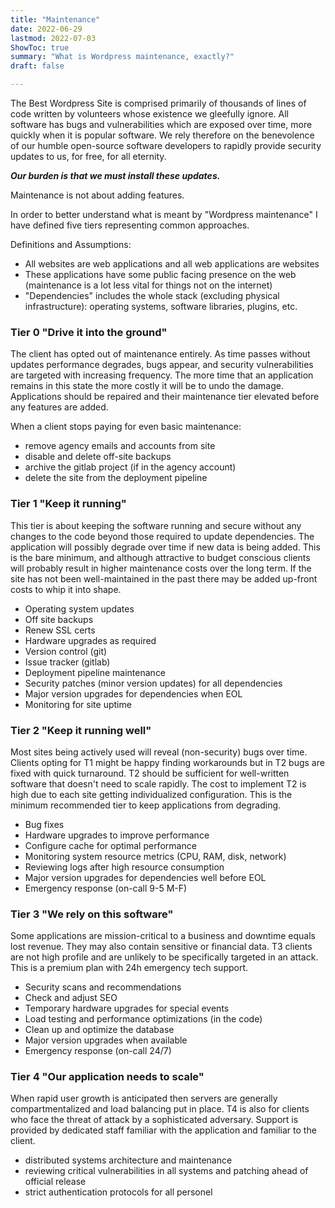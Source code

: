 ```yaml
---
title: "Maintenance"
date: 2022-06-29
lastmod: 2022-07-03
ShowToc: true
summary: "What is Wordpress maintenance, exactly?"
draft: false

---
```

The Best Wordpress Site is comprised primarily of thousands of lines of code written by volunteers whose existence we gleefully ignore.
All software has bugs and vulnerabilities which are exposed over time, more quickly when it is popular software.
We rely therefore on the benevolence of our humble open-source software developers to rapidly provide security updates to us, for free, for all eternity.

***Our burden is that we must install these updates.***

Maintenance is not about adding features.

In order to better understand what is meant by "Wordpress maintenance" I have defined five tiers representing common approaches.

Definitions and Assumptions:
- All websites are web applications and all web applications are websites
- These applications have some public facing presence on the web (maintenance is a lot less vital for things not on the internet)
- "Dependencies" includes the whole stack (excluding physical infrastructure): operating systems, software libraries, plugins, etc.


### Tier 0 "Drive it into the ground"

The client has opted out of maintenance entirely.
As time passes without updates performance degrades, bugs appear, and security vulnerabilities are targeted with increasing frequency.
The more time that an application remains in this state the more costly it will be to undo the damage.
Applications should be repaired and their maintenance tier elevated before any features are added. 

When a client stops paying for even basic maintenance:
- remove agency emails and accounts from site
- disable and delete off-site backups
- archive the gitlab project (if in the agency account)
- delete the site from the deployment pipeline


### Tier 1 "Keep it running"

This tier is about keeping the software running and secure without any changes to the code beyond those required to update dependencies.
The application will possibly degrade over time if new data is being added.
This is the bare minimum, and although attractive to budget conscious clients will probably result in higher maintenance costs over the long term.
If the site has not been well-maintained in the past there may be added up-front costs to whip it into shape.
- Operating system updates
- Off site backups
- Renew SSL certs
- Hardware upgrades as required
- Version control (git)
- Issue tracker (gitlab)
- Deployment pipeline maintenance
- Security patches (minor version updates) for all dependencies
- Major version upgrades for dependencies when EOL
- Monitoring for site uptime


### Tier 2 "Keep it running well"

Most sites being actively used will reveal (non-security) bugs over time.
Clients opting for T1 might be happy finding workarounds but in T2 bugs are fixed with quick turnaround. 
T2 should be sufficient for well-written software that doesn't need to scale rapidly.
The cost to implement T2 is high due to each site getting individualized configuration.
This is the minimum recommended tier to keep applications from degrading.
- Bug fixes
- Hardware upgrades to improve performance
- Configure cache for optimal performance
- Monitoring system resource metrics (CPU, RAM, disk, network)
- Reviewing logs after high resource consumption
- Major version upgrades for dependencies well before EOL
- Emergency response (on-call 9-5 M-F)


### Tier 3 "We rely on this software"

Some applications are mission-critical to a business and downtime equals lost revenue.
They may also contain sensitive or financial data.
T3 clients are not high profile and are unlikely to be specifically targeted in an attack.
This is a premium plan with 24h emergency tech support.
- Security scans and recommendations
- Check and adjust SEO
- Temporary hardware upgrades for special events
- Load testing and performance optimizations (in the code)
- Clean up and optimize the database
- Major version upgrades when available
- Emergency response (on-call  24/7)


### Tier 4 "Our application needs to scale"

When rapid user growth is anticipated then servers are generally compartmentalized and load balancing put in place.
T4 is also for clients who face the threat of attack by a sophisticated adversary. 
Support is provided by dedicated staff familiar with the application and familiar to the client.
- distributed systems architecture and maintenance
- reviewing critical vulnerabilities in all systems and patching ahead of official release
- strict authentication protocols for all personel
 

